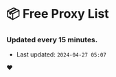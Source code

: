# :package: Free Proxy List
### Updated every 15 minutes.

- Last updated: `2024-04-27 05:07`

:heart:
